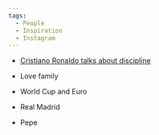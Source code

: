 ```yaml
---
tags:
  - People
  - Inspiration
  - Instagram
---
```

- [Cristiano Ronaldo talks about discipline](https://www.tiktok.com/@tom.qrss/video/7370224296297254176)

- Love family
- World Cup and Euro
- Real Madrid
- Pepe